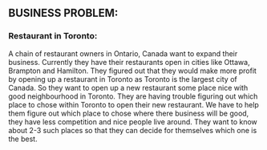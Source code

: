 ## BUSINESS PROBLEM:

### Restaurant in Toronto:

A chain of restaurant owners in Ontario, Canada want to expand their business.
Currently they have their restaurants open in cities like Ottawa, Brampton and Hamilton.
They figured out that they would make more profit by opening up a restaurant in Toronto as Toronto is the largest city of Canada.
So they want to open up a new restaurant some place nice with good neighbourhood in Toronto. 
They are having trouble figuring out which place to chose within Toronto to open their new restaurant.
We have to help them figure out which place to chose  where there business will be good, they have less competition and nice people live around.
They want to know about 2-3 such places so that they can decide for themselves which one is the best.
